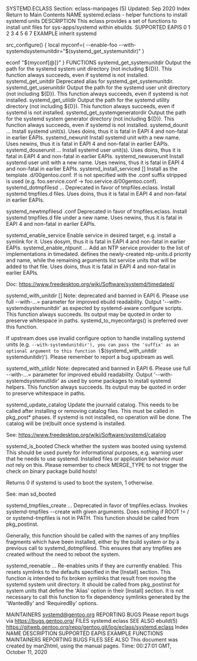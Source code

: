 SYSTEMD.ECLASS
Section: eclass-manpages (5)
Updated: Sep 2020
Index Return to Main Contents
NAME
systemd.eclass - helper functions to install systemd units
DESCRIPTION
This eclass provides a set of functions to install unit files for sys-apps/systemd within ebuilds.
SUPPORTED EAPIS
0 1 2 3 4 5 6 7
EXAMPLE
inherit systemd

src_configure() {
local myconf=(
        --enable-foo
        --with-systemdsystemunitdir="$(systemd_get_systemunitdir)"
)

econf "${myconf[@]}"
}
FUNCTIONS
systemd_get_systemunitdir
Output the path for the systemd system unit directory (not including ${D}). This function always succeeds, even if systemd is not installed.
systemd_get_unitdir
Deprecated alias for systemd_get_systemunitdir.
systemd_get_userunitdir
Output the path for the systemd user unit directory (not including ${D}). This function always succeeds, even if systemd is not installed.
systemd_get_utildir
Output the path for the systemd utility directory (not including ${D}). This function always succeeds, even if systemd is not installed.
systemd_get_systemgeneratordir
Output the path for the systemd system generator directory (not including ${D}). This function always succeeds, even if systemd is not installed.
systemd_dounit <unit>...
Install systemd unit(s). Uses doins, thus it is fatal in EAPI 4 and non-fatal in earlier EAPIs.
systemd_newunit <old-name> <new-name>
Install systemd unit with a new name. Uses newins, thus it is fatal in EAPI 4 and non-fatal in earlier EAPIs.
systemd_douserunit <unit>...
Install systemd user unit(s). Uses doins, thus it is fatal in EAPI 4 and non-fatal in earlier EAPIs.
systemd_newuserunit <old-name> <new-name>
Install systemd user unit with a new name. Uses newins, thus it is fatal in EAPI 4 and non-fatal in earlier EAPIs.
systemd_install_serviced <conf-file> [<service>]
Install <conf-file> as the template <service>.d/00gentoo.conf. If <service> is not specified <conf-file> with the .conf suffix stripped is used (e.g. foo.service.conf -> foo.service.d/00gentoo.conf).
systemd_dotmpfilesd <tmpfilesd>...
Deprecated in favor of tmpfiles.eclass.
Install systemd tmpfiles.d files. Uses doins, thus it is fatal in EAPI 4 and non-fatal in earlier EAPIs.

systemd_newtmpfilesd <old-name> <new-name>.conf
Deprecated in favor of tmpfiles.eclass.
Install systemd tmpfiles.d file under a new name. Uses newins, thus it is fatal in EAPI 4 and non-fatal in earlier EAPIs.

systemd_enable_service <target> <service>
Enable service in desired target, e.g. install a symlink for it. Uses dosym, thus it is fatal in EAPI 4 and non-fatal in earlier EAPIs.
systemd_enable_ntpunit <NN-name> <service>...
Add an NTP service provider to the list of implementations in timedated. <NN-name> defines the newly-created ntp-units.d priority and name, while the remaining arguments list service units that will be added to that file.
Uses doins, thus it is fatal in EAPI 4 and non-fatal in earlier EAPIs.

Doc: https://www.freedesktop.org/wiki/Software/systemd/timedated/

systemd_with_unitdir [<configure-option-name>]
Note: deprecated and banned in EAPI 6. Please use full --with-...= parameter for improved ebuild readability.
Output '--with-systemdsystemunitdir' as expected by systemd-aware configure scripts. This function always succeeds. Its output may be quoted in order to preserve whitespace in paths. systemd_to_myeconfargs() is preferred over this function.

If upstream does use invalid configure option to handle installing systemd units (e.g. `--with-systemdunitdir'), you can pass the 'suffix' as an optional argument to this function (`$(systemd_with_unitdir systemdunitdir)'). Please remember to report a bug upstream as well.

systemd_with_utildir
Note: deprecated and banned in EAPI 6. Please use full --with-...= parameter for improved ebuild readability.
Output '--with-systemdsystemutildir' as used by some packages to install systemd helpers. This function always succeeds. Its output may be quoted in order to preserve whitespace in paths.

systemd_update_catalog
Update the journald catalog. This needs to be called after installing or removing catalog files. This must be called in pkg_post* phases.
If systemd is not installed, no operation will be done. The catalog will be (re)built once systemd is installed.

See: https://www.freedesktop.org/wiki/Software/systemd/catalog

systemd_is_booted
Check whether the system was booted using systemd.
This should be used purely for informational purposes, e.g. warning user that he needs to use systemd. Installed files or application behavior *must not* rely on this. Please remember to check MERGE_TYPE to not trigger the check on binary package build hosts!

Returns 0 if systemd is used to boot the system, 1 otherwise.

See: man sd_booted

systemd_tmpfiles_create <tmpfilesd> ...
Deprecated in favor of tmpfiles.eclass.
Invokes systemd-tmpfiles --create with given arguments. Does nothing if ROOT != / or systemd-tmpfiles is not in PATH. This function should be called from pkg_postinst.

Generally, this function should be called with the names of any tmpfiles fragments which have been installed, either by the build system or by a previous call to systemd_dotmpfilesd. This ensures that any tmpfiles are created without the need to reboot the system.

systemd_reenable <unit> ...
Re-enables units if they are currently enabled. This resets symlinks to the defaults specified in the [Install] section.
This function is intended to fix broken symlinks that result from moving the systemd system unit directory. It should be called from pkg_postinst for system units that define the 'Alias' option in their [Install] section. It is not necessary to call this function to fix dependency symlinks generated by the 'WantedBy' and 'RequiredBy' options.

MAINTAINERS
systemd@gentoo.org
REPORTING BUGS
Please report bugs via https://bugs.gentoo.org/
FILES
systemd.eclass
SEE ALSO
ebuild(5)
https://gitweb.gentoo.org/repo/gentoo.git/log/eclass/systemd.eclass
Index
NAME
DESCRIPTION
SUPPORTED EAPIS
EXAMPLE
FUNCTIONS
MAINTAINERS
REPORTING BUGS
FILES
SEE ALSO
This document was created by man2html, using the manual pages.
Time: 00:27:01 GMT, October 11, 2020